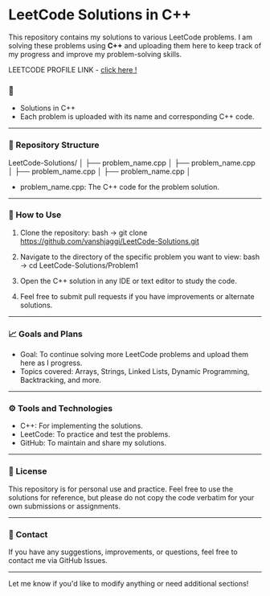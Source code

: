# LeetCode Solutions in C++

This repository contains my solutions to various LeetCode problems. I am solving these problems using **C++** and uploading them here to keep track of my progress and improve my problem-solving skills.

LEETCODE PROFILE LINK - [click here !](https://leetcode.com/u/vanshjaggi/)

### 🚀

- Solutions in C++
- Each problem is uploaded with its name and corresponding C++ code.

---

### 📂 Repository Structure


LeetCode-Solutions/
│
├── problem_name.cpp
│
├── problem_name.cpp
│
├── problem_name.cpp
│
├── problem_name.cpp
│

- problem_name.cpp: The C++ code for the problem solution.

---

### 🔨 How to Use

1. Clone the repository:
   bash
   -> git clone https://github.com/vanshjaggi/LeetCode-Solutions.git
   

2. Navigate to the directory of the specific problem you want to view:
   bash
   -> cd LeetCode-Solutions/Problem1
   

3. Open the C++ solution in any IDE or text editor to study the code.

4. Feel free to submit pull requests if you have improvements or alternate solutions.

---

### 📈 Goals and Plans

- Goal: To continue solving more LeetCode problems and upload them here as I progress.
- Topics covered: Arrays, Strings, Linked Lists, Dynamic Programming, Backtracking, and more.

---

### ⚙️ Tools and Technologies

- C++: For implementing the solutions.
- LeetCode: To practice and test the problems.
- GitHub: To maintain and share my solutions.

---

### 📄 License

This repository is for personal use and practice. Feel free to use the solutions for reference, but please do not copy the code verbatim for your own submissions or assignments.

---

### 💬 Contact

If you have any suggestions, improvements, or questions, feel free to contact me via GitHub Issues.

---

Let me know if you'd like to modify anything or need additional sections!

